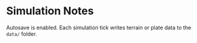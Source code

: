 # Simulation Notes

Autosave is enabled. Each simulation tick writes terrain or plate data to the `data/` folder.
